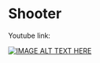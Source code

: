 # Shooter
Youtube link:

[![IMAGE ALT TEXT HERE](https://img.youtube.com/vi/_J-9adZjWog/0.jpg)](https://www.youtube.com/watch?v=_J-9adZjWog)
